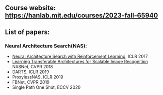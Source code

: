 ## Course website: https://hanlab.mit.edu/courses/2023-fall-65940

## List of papers:

### Neural Architecture Search(NAS):
- [Neural Architecture Search with Reinforcement Learning](https://arxiv.org/abs/1611.01578), ICLR 2017
- [Learning Transferable Architectures for Scalable Image Recognition](https://arxiv.org/abs/1707.07012) NASNet, CVPR 2018
- DARTS, ICLR 2019
- ProxylessNAS, ICLR 2019
- FBNet, CVPR 2019
- Single Path One Shot, ECCV 2020

